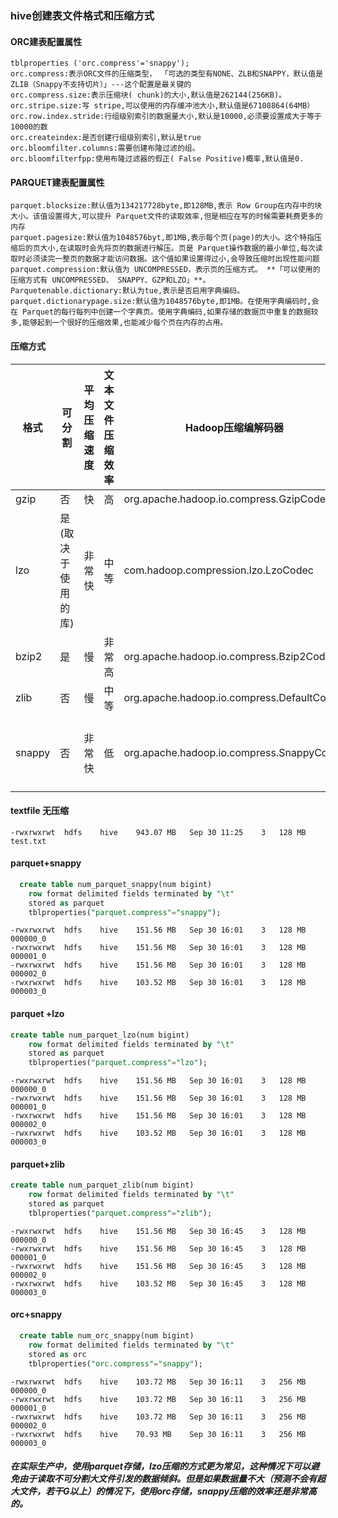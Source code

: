 ### hive创建表文件格式和压缩方式

#### ORC建表配置属性
	tblproperties ('orc.compress'='snappy');
	orc.compress:表示ORC文件的压缩类型， 「可选的类型有NONE、ZLB和SNAPPY，默认值是ZLIB（Snappy不支持切片）」---这个配置是最关键的
	orc.compress.size:表示压缩块( chunk)的大小,默认值是262144(256KB)。
	orc.stripe.size:写 stripe,可以使用的内存缓冲池大小,默认值是67108864(64MB）
	orc.row.index.stride:行组级别索引的数据量大小,默认是10000,必须要设置成大于等于10000的数
	orc.createindex:是否创建行组级别索引,默认是true
	orc.bloomfilter.columns:需要创建布隆过滤的组。
	orc.bloomfilterfpp:使用布隆过滤器的假正( False Positive)概率,默认值是0.



#### PARQUET建表配置属性

	parquet.blocksize:默认值为134217728byte,即128MB,表示 Row Group在内存中的块大小。该值设置得大,可以提升 Parquet文件的读取效率,但是相应在写的时候需要耗费更多的内存
	parquet.pagesize:默认值为1048576byt,即1MB,表示每个页(page)的大小。这个特指压缩后的页大小,在读取时会先将页的数据进行解压。页是 Parquet操作数据的最小单位,每次读取时必须读完一整页的数据才能访问数据。这个值如果设置得过小,会导致压缩时出现性能问题
	parquet.compression:默认值为 UNCOMPRESSED，表示页的压缩方式。 **「可以使用的压缩方式有 UNCOMPRESSED、 SNAPPY、GZP和LZO」**。
	Parquetenable.dictionary:默认为tue,表示是否启用字典编码。
	parquet.dictionarypage.size:默认值为1048576byte,即1MB。在使用字典编码时,会在 Parquet的每行每列中创建一个字典页。使用字典编码,如果存储的数据页中重复的数据较多,能够起到一个很好的压缩效果,也能减少每个页在内存的占用。

#### 压缩方式

| 格式   | 可分割             | 平均压缩速度 | 文本文件压缩效率 | Hadoop压缩编解码器                         | 纯Java实现 | **原生** | **备注**                                           |
| ------ | ------------------ | ------------ | ---------------- | ------------------------------------------ | ---------- | -------- | -------------------------------------------------- |
| gzip   | 否                 | 快           | 高               | org.apache.hadoop.io.compress.GzipCodec    | 是         | 是       |                                                    |
| lzo    | 是(取决于使用的库) | 非常快       | 中等             | com.hadoop.compression.lzo.LzoCodec        | 是         | 是       | 需要在每个节点上安装LZO                            |
| bzip2  | 是                 | 慢           | 非常高           | org.apache.hadoop.io.compress.Bzip2Codec   | 是         | 是       | 为可分割版本使用纯java                             |
| zlib   | 否                 | 慢           | 中等             | org.apache.hadoop.io.compress.DefaultCodec | 是         | 是       | Hadoop的默认压缩编解码器                           |
| snappy | 否                 | 非常快       | 低               | org.apache.hadoop.io.compress.SnappyCodec  | 否         | 是       | snappy有纯java的移植版，但是在Spark/Hadoop中不能用 |




#### textfile 无压缩

	-rwxrwxrwt  hdfs	hive	943.07 MB	Sep 30 11:25	3	128 MB	test.txt	

#### parquet+snappy

```sql
  create table num_parquet_snappy(num bigint) 
    row format delimited fields terminated by "\t"
    stored as parquet 
    tblproperties("parquet.compress"="snappy");
```

  	-rwxrwxrwt	hdfs	hive	151.56 MB	Sep 30 16:01	3	128 MB	000000_0	
  	-rwxrwxrwt	hdfs	hive	151.56 MB	Sep 30 16:01	3	128 MB	000001_0	
  	-rwxrwxrwt	hdfs	hive	151.56 MB	Sep 30 16:01	3	128 MB	000002_0	
  	-rwxrwxrwt	hdfs	hive	103.52 MB	Sep 30 16:01	3	128 MB	000003_0



#### parquet +lzo

```sql
create table num_parquet_lzo(num bigint) 
    row format delimited fields terminated by "\t"
    stored as parquet 
    tblproperties("parquet.compress"="lzo");
```

	-rwxrwxrwt	hdfs	hive	151.56 MB	Sep 30 16:01	3	128 MB	000000_0	
	-rwxrwxrwt	hdfs	hive	151.56 MB	Sep 30 16:01	3	128 MB	000001_0	
	-rwxrwxrwt	hdfs	hive	151.56 MB	Sep 30 16:01	3	128 MB	000002_0	
	-rwxrwxrwt	hdfs	hive	103.52 MB	Sep 30 16:01	3	128 MB	000003_0



#### parquet+zlib

```sql
create table num_parquet_zlib(num bigint) 
    row format delimited fields terminated by "\t"
    stored as parquet 
    tblproperties("parquet.compress"="zlib");
```

	-rwxrwxrwt	hdfs	hive	151.56 MB	Sep 30 16:45	3	128 MB	000000_0	
	-rwxrwxrwt	hdfs	hive	151.56 MB	Sep 30 16:45	3	128 MB	000001_0	
	-rwxrwxrwt	hdfs	hive	151.56 MB	Sep 30 16:45	3	128 MB	000002_0	
	-rwxrwxrwt	hdfs	hive	103.52 MB	Sep 30 16:45	3	128 MB	000003_0

#### orc+snappy

```sql
  create table num_orc_snappy(num bigint) 
    row format delimited fields terminated by "\t"
    stored as orc 
    tblproperties("orc.compress"="snappy");
```


  	-rwxrwxrwt	hdfs	hive	103.72 MB	Sep 30 16:11	3	256 MB	000000_0	
  	-rwxrwxrwt	hdfs	hive	103.72 MB	Sep 30 16:11	3	256 MB	000001_0	
  	-rwxrwxrwt	hdfs	hive	103.72 MB	Sep 30 16:11	3	256 MB	000002_0	
  	-rwxrwxrwt	hdfs	hive	70.93 MB	Sep 30 16:11	3	256 MB	000003_0



##### 在实际生产中，使用parquet存储，lzo压缩的方式更为常见，这种情况下可以避免由于读取不可分割大文件引发的数据倾斜。但是如果数据量不大（预测不会有超大文件，若干G以上）的情况下，使用orc存储，snappy压缩的效率还是非常高的。
